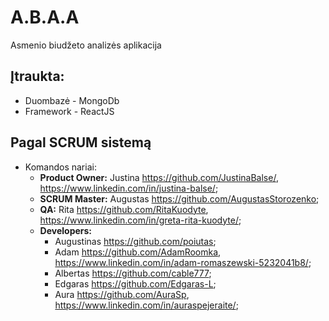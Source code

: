 # A.B.A.A
Asmenio biudžeto analizės aplikacija

## Įtraukta:
 - Duombazė - MongoDb
 - Framework - ReactJS

## Pagal SCRUM sistemą
 - Komandos nariai:
    - **Product Owner:** Justina https://github.com/JustinaBalse/, https://www.linkedin.com/in/justina-balse/;
    - **SCRUM Master:** Augustas https://github.com/AugustasStorozenko;
    - **QA:** Rita https://github.com/RitaKuodyte, https://www.linkedin.com/in/greta-rita-kuodyte/;
    - **Developers:** 
       - Augustinas https://github.com/poiutas;
       - Adam https://github.com/AdamRoomka, https://www.linkedin.com/in/adam-romaszewski-5232041b8/;
       - Albertas https://github.com/cable777;
       - Edgaras https://github.com/Edgaras-L;
       - Aura https://github.com/AuraSp, https://www.linkedin.com/in/auraspejeraite/;
